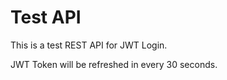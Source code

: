 # Test API

This is a test REST API for JWT Login.

JWT Token will be refreshed in every 30 seconds.